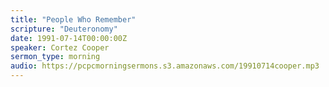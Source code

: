 ```yaml
---
title: "People Who Remember"
scripture: "Deuteronomy"
date: 1991-07-14T00:00:00Z
speaker: Cortez Cooper
sermon_type: morning
audio: https://pcpcmorningsermons.s3.amazonaws.com/19910714cooper.mp3 
---
```



